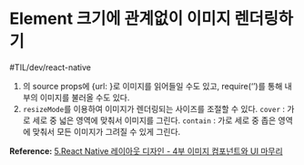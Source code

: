 # Element 크기에 관계없이 이미지 렌더링하기 
#TIL/dev/react-native

1. <Image>의 source props에 {url: }로 이미지를 읽어들일 수도 있고, require(‘’)를 통해 내부의 이미지를 불러올 수도 있다. 
2. `resizeMode`를 이용하여 이미지가 렌더링되는 사이즈를 조절할 수 있다. 
	`cover` : 가로 세로 중 넓은 영역에 맞춰서 이미지를 그린다. 
	`contain` : 가로 세로 중 좁은 영역에 맞춰서 모든 이미지가 그려질 수 있게 그린다. 


**Reference:** 
 [5.React Native 레이아웃 디자인 - 4부 이미지 컴포넌트와 UI 마무리](https://yuddomack.tistory.com/entry/5React-Native-%EB%A0%88%EC%9D%B4%EC%95%84%EC%9B%83-%EB%94%94%EC%9E%90%EC%9D%B8-4%EB%B6%80-%EC%9D%B4%EB%AF%B8%EC%A7%80-%EC%BB%B4%ED%8F%AC%EB%84%8C%ED%8A%B8%EC%99%80-UI-%EB%A7%88%EB%AC%B4%EB%A6%AC) 
